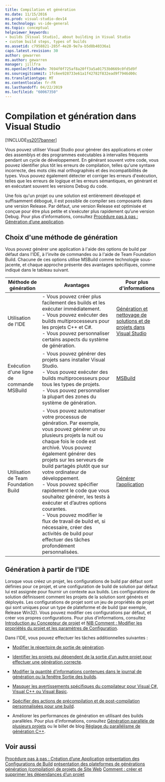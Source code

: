```yaml
---
title: Compilation et génération
ms.date: 11/15/2016
ms.prod: visual-studio-dev14
ms.technology: vs-ide-general
ms.topic: conceptual
helpviewer_keywords:
- builds [Visual Studio], about building in Visual Studio
- custom build steps, types of builds
ms.assetid: c7958821-285f-4e28-9e7a-b5d8b40336a1
caps.latest.revision: 30
author: gewarren
ms.author: gewarren
manager: jillfra
ms.openlocfilehash: 7694f0f725af8a20ff3a5a01753b0669c0fd5d9f
ms.sourcegitcommit: 1fc6ee928733e61a1f42782f832ead9f7946d00c
ms.translationtype: MT
ms.contentlocale: fr-FR
ms.lasthandoff: 04/22/2019
ms.locfileid: "60067350"
---
```

# <a name="compiling-and-building-in-visual-studio"></a>Compilation et génération dans Visual Studio
[!INCLUDE[vs2017banner](../includes/vs2017banner.md)]

Vous pouvez utiliser Visual Studio pour générer des applications et créer des assemblys et des programmes exécutables à intervalles fréquents pendant un cycle de développement. En générant souvent votre code, vous pouvez identifier plus tôt les erreurs de compilation, telles qu'une syntaxe incorrecte, des mots clés mal orthographiés et des incompatibilités de types. Vous pouvez également détecter et corriger les erreurs d'exécution, telles que les erreurs de logique et les erreurs sémantiques, en générant et en exécutant souvent les versions Debug du code.

 Une fois qu'un projet ou une solution est entièrement développé et suffisamment débogué, il est possible de compiler ses composants dans une version Release. Par défaut, une version Release est optimisée et conçue pour être plus petite et s’exécuter plus rapidement qu’une version Debug. Pour plus d’informations, consultez [Procédure pas à pas : Génération d’une application](../ide/walkthrough-building-an-application.md).

## <a name="choosing-a-build-method"></a>Choix d'une méthode de génération
 Vous pouvez générer une application à l'aide des options de build par défaut dans l'IDE, à l'invite de commandes ou à l'aide de Team Foundation Build. Chacune de ces options utilise MSBuild comme technologie sous-jacente, et chaque approche présente des avantages spécifiques, comme indiqué dans le tableau suivant.

|Méthode de génération|Avantages|Pour plus d'informations|
|------------------|--------------|--------------------------|
|Utilisation de l'IDE|-   Vous pouvez créer plus facilement des builds et les exécuter immédiatement.<br />-   Vous pouvez exécuter des builds multiprocesseurs pour les projets C++ et C#.<br />-   Vous pouvez personnaliser certains aspects du système de génération.|[Génération et nettoyage de solutions et de projets dans Visual Studio](../ide/building-and-cleaning-projects-and-solutions-in-visual-studio.md)|
|Exécution d'une ligne de commande MSBuild|-   Vous pouvez générer des projets sans installer Visual Studio.<br />-   Vous pouvez exécuter des builds multiprocesseurs pour tous les types de projets.<br />-   Vous pouvez personnaliser la plupart des zones du système de génération.|[MSBuild](../msbuild/msbuild.md)|
|Utilisation de Team Foundation Build|-   Vous pouvez automatiser votre processus de génération. Par exemple, vous pouvez générer un ou plusieurs projets la nuit ou chaque fois le code est archivé. Vous pouvez également générer des projets sur les serveurs de build partagés plutôt que sur votre ordinateur de développement.<br />-   Vous pouvez spécifier rapidement le code que vous souhaitez générer, les tests à exécuter et d’autres options courantes.<br />-   Vous pouvez modifier le flux de travail de build et, si nécessaire, créer des activités de build pour effectuer des tâches profondément personnalisées.|[Générer l’application](http://msdn.microsoft.com/library/a971b0f9-7c28-479d-a37b-8fd7e27ef692)|

## <a name="building-from-the-ide"></a>Génération à partir de l'IDE
 Lorsque vous créez un projet, les configurations de build par défaut sont définies pour ce projet, et une configuration de build de solution par défaut lui est assignée pour fournir un contexte aux builds. Les configurations de solution définissent comment les projets de la solution sont générés et déployés. Les configurations de projet sont un jeu de propriétés de projet qui sont uniques pour un type de plateforme et de build (par exemple, Release Win32). Vous pouvez modifier ces configurations par défaut, et créer vos propres configurations. Pour plus d’informations, consultez [Introduction au Concepteur de projet](http://msdn.microsoft.com/898dd854-c98d-430c-ba1b-a913ce3c73d7) et [NIB Comment : Modifier les propriétés du projet et les paramètres de Configuration](http://msdn.microsoft.com/e7184bc5-2f2b-4b4f-aa9a-3ecfcbc48b67).

 Dans l’IDE, vous pouvez effectuer les tâches additionnelles suivantes :

- [Modifier le répertoire de sortie de génération](../ide/how-to-change-the-build-output-directory.md).

- [Identifier les projets qui dépendent de la sortie d’un autre projet pour effectuer une génération correcte](../ide/how-to-create-and-remove-project-dependencies.md).

- [Modifier la quantité d’informations contenues dans le journal de génération ou la fenêtre Sortie des builds](../ide/how-to-view-save-and-configure-build-log-files.md).

- [Masquer les avertissements spécifiques du compilateur pour Visual C#, Visual C++ ou Visual Basic](../ide/how-to-suppress-compiler-warnings.md).

- [Spécifier des actions de précompilation et de post-compilation personnalisées pour une build](../ide/specifying-custom-build-events-in-visual-studio.md).

- Améliorer les performances de génération en utilisant des builds parallèles. Pour plus d’informations, consultez [Génération parallèle de plusieurs projets](../msbuild/building-multiple-projects-in-parallel-with-msbuild.md) ou le billet de blog [Réglage du parallélisme de génération C++](http://blogs.msdn.com/b/msbuild/archive/2010/03/08/tuning-c-build-parallelism-in-vs2010.aspx).

## <a name="see-also"></a>Voir aussi
 [Procédure pas à pas : Création d’une Application](../ide/walkthrough-building-an-application.md) [présentation des Configurations de Build](../ide/understanding-build-configurations.md) [présentation des plateformes de générations](../ide/understanding-build-platforms.md) [génération (compilation) de projets de Site Web](http://msdn.microsoft.com/library/a9cbb88c-8fff-4c67-848b-98fbfd823193) [ Comment : créer et supprimer les dépendances d’un projet](../ide/how-to-create-and-remove-project-dependencies.md)
